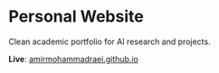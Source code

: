 # Personal Website

Clean academic portfolio for AI research and projects.

**Live**: [amirmohammadraei.github.io](https://amirmohammadraei.github.io)
